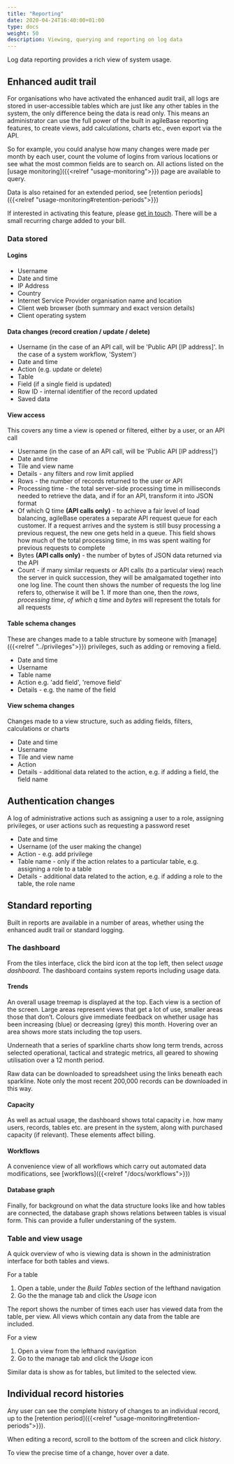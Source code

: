 ```yaml
---
title: "Reporting"
date: 2020-04-24T16:40:00+01:00
type: docs
weight: 50
description: Viewing, querying and reporting on log data
---
```

Log data reporting provides a rich view of system usage.

## Enhanced audit trail
For organisations who have activated the enhanced audit trail, all logs are stored in user-accessible tables which are just like any other tables in the system, the only difference being the data is read only. This means an administrator can use the full power of the built in agileBase reporting features, to create views, add calculations, charts etc., even export via the API.

So for example, you could analyse how many changes were made per month by each user, count the volume of logins from various locations or see what the most common fields are to search on. All actions listed on the [usage monitoring]({{<relref "usage-monitoring">}}) page are available to query.

Data is also retained for an extended period, see [retention periods]({{<relref "usage-monitoring#retention-periods">}})

If interested in activating this feature, please [get in touch](https://agilechilli.com/contact-us/). There will be a small recurring charge added to your bill.

### Data stored
#### Logins
* Username
* Date and time
* IP Address
* Country
* Internet Service Provider organisation name and location
* Client web browser (both summary and exact version details)
* Client operating system

#### Data changes (record creation / update / delete)
* Username (in the case of an API call, will be 'Public API [IP address]'. In the case of a system workflow, 'System')
* Date and time
* Action (e.g. update or delete)
* Table
* Field (if a single field is updated)
* Row ID - internal identifier of the record updated
* Saved data

#### View access
This covers any time a view is opened or filtered, either by a user, or an API call
* Username (in the case of an API call, will be 'Public API [IP address]')
* Date and time
* Tile and view name
* Details - any filters and row limit applied
* Rows - the number of records returned to the user or API
* Processing time - the total server-side processing time in milliseconds needed to retrieve the data, and if for an API, transform it into JSON format
* Of which Q time **(API calls only)** - to achieve a fair level of load balancing, agileBase operates a separate API request queue for each customer. If a request arrives and the system is still busy processing a previous request, the new one gets held in a queue. This field shows how much of the total processing time, in ms was spent waiting for previous requests to complete
* Bytes **(API calls only)** - the number of bytes of JSON data returned via the API
* Count - if many similar requests or API calls (to a particular view) reach the server in quick succession, they will be amalgamated together into one log line. The count then shows the number of requests the log line refers to, otherwise it will be 1. If more than one, then the *rows*, *processing time*, *of which q time* and *bytes* will represent the totals for all requests

#### Table schema changes
These are changes made to a table structure by someone with [manage]({{<relref "../privileges">}}) privileges, such as adding or removing a field.
* Date and time
* Username
* Table name
* Action e.g. 'add field', 'remove field'
* Details - e.g. the name of the field

#### View schema changes
Changes made to a view structure, such as adding fields, filters, calculations or charts
* Date and time
* Username
* Tile and view name
* Action
* Details - additional data related to the action, e.g. if adding a field, the field name

## Authentication changes
A log of administrative actions such as assigning a user to a role, assigning privileges, or user actions such as requesting a password reset
* Date and time
* Username (of the user making the change)
* Action - e.g. add privilege
* Table name - only if the action relates to a particular table, e.g. assigning a role to a table
* Details - additional data related to the action, e.g. if adding a role to the table, the role name

## Standard reporting
Built in reports are available in a number of areas, whether using the enhanced audit trail or standard logging.

### The dashboard
From the tiles interface, click the bird icon at the top left, then select _usage dashboard_. The dashboard contains system reports including usage data.

#### Trends
An overall usage treemap is displayed at the top. Each view is a section of the screen. Large areas represent views that get a lot of use, smaller areas those that don’t. Colours give immediate feedback on whether usage has been increasing (blue) or decreasing (grey) this month. Hovering over an area shows more stats including the top users.

Underneath that a series of sparkline charts show long term trends, across selected operational, tactical and strategic metrics, all geared to showing utilisation over a 12 month period.

Raw data can be downloaded to spreadsheet using the links beneath each sparkline. Note only the most recent 200,000 records can be downloaded in this way.

#### Capacity
As well as actual usage, the dashboard shows total capacity i.e. how many users, records, tables etc. are present in the system, along with purchased capacity (if relevant). These elements affect billing.

#### Workflows
A convenience view of all workflows which carry out automated data modifications, see [workflows]({{<relref "/docs/workflows">}})

#### Database graph
Finally, for background on what the data structure looks like and how tables are connected, the database graph shows relations between tables is visual form. This can provide a fuller understaning of the system.

### Table and view usage
A quick overview of who is viewing data is shown in the administration interface for both tables and views.

For a table
1. Open a table, under the _Build Tables_ section of the lefthand navigation
2. Go the the manage tab and click the _Usage_ icon

The report shows the number of times each user has viewed data from the table, per view. All views which contain any data from the table are included.

For a view
1. Open a view from the lefthand navigation
2. Go to the manage tab and click the _Usage_ icon

Similar data is show as for tables, but limited to the selected view.

## Individual record histories

Any user can see the complete history of changes to an individual record, up to the [retention period]({{<relref "usage-monitoring#retention-periods">}}).

When editing a record, scroll to the bottom of the screen and click _history_.

To view the precise time of a change, hover over a date.